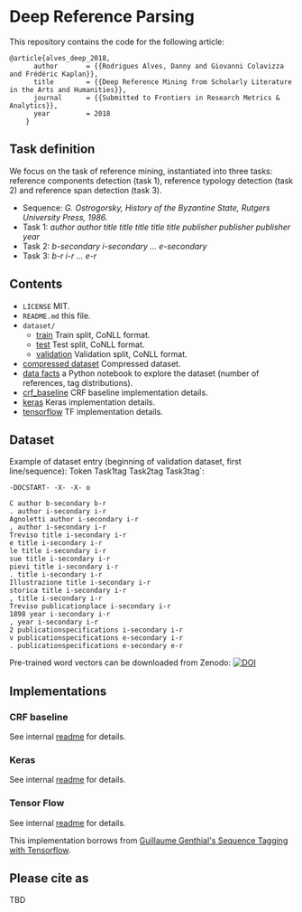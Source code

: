 # Deep Reference Parsing

This repository contains the code for the following article:
    
    @article{alves_deep_2018,
          author       = {{Rodrigues Alves, Danny and Giovanni Colavizza and Frédéric Kaplan}},
          title        = {{Deep Reference Mining from Scholarly Literature in the Arts and Humanities}},
          journal      = {{Submitted to Frontiers in Research Metrics & Analytics}},
          year         = 2018
        }

## Task definition

We focus on the task of reference mining, instantiated into three tasks: reference components detection (task 1), reference typology detection (task 2) and reference span detection (task 3).

* Sequence: *G. Ostrogorsky, History of the Byzantine State, Rutgers University Press, 1986.*
* Task 1: *author author title title title title title publisher publisher publisher year*
* Task 2: *b-secondary i-secondary ... e-secondary*
* Task 3: *b-r i-r ... e-r*

## Contents

* `LICENSE` MIT.
* `README.md` this file.
* `dataset/`
    * [train](dataset/clean_test.txt) Train split, CoNLL format.
    * [test](dataset/clean_train.txt) Test split, CoNLL format.
    * [validation](dataset/clean_valid.txt) Validation split, CoNLL format.
* [compressed dataset](dataset.tar.gz) Compressed dataset.
* [data facts](Data%20Facts.ipynb) a Python notebook to explore the dataset (number of references, tag distributions).
* [crf_baseline](crf_baseline) CRF baseline implementation details.
* [keras](keras) Keras implementation details.
* [tensorflow](tensorflow) TF implementation details.

## Dataset

Example of dataset entry (beginning of validation dataset, first line/sequence): Token Task1tag Task2tag Task3tag`:

    -DOCSTART- -X- -X- o

    C author b-secondary b-r
    . author i-secondary i-r
    Agnoletti author i-secondary i-r
    , author i-secondary i-r
    Treviso title i-secondary i-r
    e title i-secondary i-r
    le title i-secondary i-r
    sue title i-secondary i-r
    pievi title i-secondary i-r
    . title i-secondary i-r
    Illustrazione title i-secondary i-r
    storica title i-secondary i-r
    , title i-secondary i-r
    Treviso publicationplace i-secondary i-r
    1898 year i-secondary i-r
    , year i-secondary i-r
    2 publicationspecifications i-secondary i-r
    v publicationspecifications e-secondary i-r
    . publicationspecifications e-secondary e-r

Pre-trained word vectors can be downloaded from Zenodo: [![DOI](https://zenodo.org/badge/DOI/10.5281/zenodo.1175213.svg)](https://doi.org/10.5281/zenodo.1175213)

## Implementations

### CRF baseline

See internal [readme](crf_baseline/README.md) for details.

### Keras

See internal [readme](keras/README.md) for details.

### Tensor Flow

See internal [readme](tensorflow/README.md) for details.

This implementation borrows from [Guillaume Genthial's Sequence Tagging with Tensorflow](https://guillaumegenthial.github.io/sequence-tagging-with-tensorflow.html).

## Please cite as

TBD
